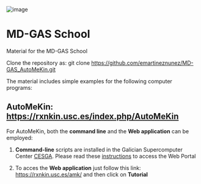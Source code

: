 ![image](https://github.com/emartineznunez/MD-GAS_AutoMeKin/assets/50674314/102e8392-0877-4f6a-b66f-92c6eb1dec3e)

# MD-GAS School 
Material for the MD-GAS School

Clone the repository as: git clone https://github.com/emartineznunez/MD-GAS_AutoMeKin.git

The material includes simple examples for the following computer programs: 

## **AutoMeKin**: https://rxnkin.usc.es/index.php/AutoMeKin

For AutoMeKin, both the **command line** and the **Web application** can be employed:

1. **Command-line** scripts are installed in the Galician Supercomputer Center [CESGA](https://www.cesga.es/). Please read these [instructions](https://github.com/emartineznunez/MTC/raw/main/CESGA/Access_CESGA_instructions.pdf) to access the Web Portal

2. To acces the **Web application** just follow this link: https://rxnkin.usc.es/amk/ and then click on **Tutorial**


